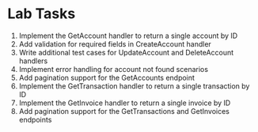 # Lab Tasks

1. Implement the GetAccount handler to return a single account by ID
2. Add validation for required fields in CreateAccount handler
3. Write additional test cases for UpdateAccount and DeleteAccount handlers
4. Implement error handling for account not found scenarios
5. Add pagination support for the GetAccounts endpoint
6. Implement the GetTransaction handler to return a single transaction by ID
7. Implement the GetInvoice handler to return a single invoice by ID
8. Add pagination support for the GetTransactions and GetInvoices endpoints
